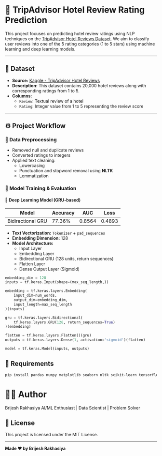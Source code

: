 # 🏨 TripAdvisor Hotel Review Rating Prediction

This project focuses on predicting hotel review ratings using NLP techniques on the [TripAdvisor Hotel Reviews Dataset](https://www.kaggle.com/datasets/andrewmvd/trip-advisor-hotel-reviews). We aim to classify user reviews into one of the 5 rating categories (1 to 5 stars) using machine learning and deep learning models.

---

## 📂 Dataset

- **Source:** [Kaggle - TripAdvisor Hotel Reviews](https://www.kaggle.com/datasets/andrewmvd/trip-advisor-hotel-reviews)
- **Description:** This dataset contains 20,000 hotel reviews along with corresponding ratings from 1 to 5.
- **Columns:**
  - `Review`: Textual review of a hotel
  - `Rating`: Integer value from 1 to 5 representing the review score

---

## ⚙️ Project Workflow

###  🧹 Data Preprocessing
- Removed null and duplicate reviews
- Converted ratings to integers
- Applied text cleaning:
  - Lowercasing
  - Punctuation and stopword removal using **NLTK**
  - Lemmatization

###  🧠 Model Training & Evaluation

#### 🤖 Deep Learning Model (GRU-based)
| Model                 | Accuracy | AUC    | Loss   |
|----------------------|----------|--------|--------|
| Bidirectional GRU    | 77.36%   | 0.8564 | 0.4893 |

- **Text Vectorization:** `Tokenizer` + `pad_sequences`
- **Embedding Dimension:** 128
- **Model Architecture:**
  - Input Layer
  - Embedding Layer
  - Bidirectional GRU (128 units, return sequences)
  - Flatten Layer
  - Dense Output Layer (Sigmoid)

```python
embedding_dim = 128
inputs = tf.keras.Input(shape=(max_seq_length,))

embedding = tf.keras.layers.Embedding(
    input_dim=num_words,
    output_dim=embedding_dim,
    input_length=max_seq_length
)(inputs)

gru = tf.keras.layers.Bidirectional(
    tf.keras.layers.GRU(128, return_sequences=True)
)(embedding)

flatten = tf.keras.layers.Flatten()(gru)
outputs = tf.keras.layers.Dense(1, activation='sigmoid')(flatten)

model = tf.keras.Model(inputs, outputs)
```

## 📌 Requirements

```bash
pip install pandas numpy matplotlib seaborn nltk scikit-learn tensorflow keras wordcloud
```


# 🙋‍♂️ Author
Brijesh Rakhasiya
AI/ML Enthusiast | Data Scientist | Problem Solver


## 📄 License

This project is licensed under the MIT License.

---
**Made ❤️ by Brijesh Rakhasiya**
